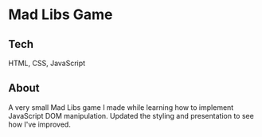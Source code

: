 # Mad Libs Game

## Tech
HTML, CSS, JavaScript

## About
A very small Mad Libs game I made while learning how to implement JavaScript DOM manipulation. Updated the styling and presentation to see how I've improved.
